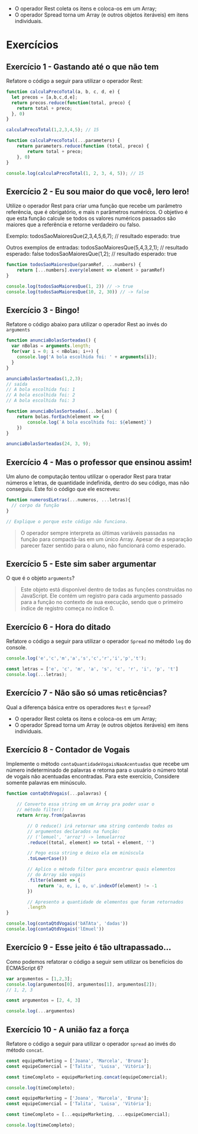 * O operador Rest coleta os itens e coloca-os em um Array;
* O operador Spread torna um Array (e outros objetos iteráveis) em itens individuais.

# Exercícios

## Exercício 1 - Gastando até o que não tem
Refatore o código a seguir para utilizar o operador Rest:

``` javascript
function calculaPrecoTotal(a, b, c, d, e) {
  let precos = [a,b,c,d,e];
  return precos.reduce(function(total, preco) {
    return total + preco;
  }, 0)
}

calculaPrecoTotal(1,2,3,4,5); // 15
```
```javascript
function calculaPrecoTotal(...parameters) {
    return parameters.reduce(function (total, preco) {
        return total + preco;
    }, 0)
}

console.log(calculaPrecoTotal(1, 2, 3, 4, 5)); // 15
```

## Exercício 2 - Eu sou maior do que você, lero lero!
Utilize o operador Rest para criar uma função que recebe um parâmetro referência, que é obrigatório, e mais n parâmetros numéricos. O objetivo é que esta função calcule se todos os valores numéricos passados são maiores que a referência e retorne verdadeiro ou falso.

Exemplo:
todosSaoMaioresQue(2,3,4,5,6,7); // resultado esperado: true

Outros exemplos de entradas:
todosSaoMaioresQue(5,4,3,2,1); // resultado esperado: false
todosSaoMaioresQue(1,2); // resultado esperado: true
```javascript
function todosSaoMaioresQue(paramRef, ...numbers) {
    return [...numbers].every(element => element > paramRef)
}

console.log(todosSaoMaioresQue(1, 2)) // -> true
console.log(todosSaoMaioresQue(10, 2, 30)) // -> false
```

## Exercício 3 - Bingo!
Refatore o código abaixo para utilizar o operador Rest ao invés do `arguments`

``` javascript
function anunciaBolasSorteadas() {
  var nBolas = arguments.length;
  for(var i = 0; i < nBolas; i++) {
    console.log('A bola escolhida foi: ' + arguments[i]);
  }
}

anunciaBolasSorteadas(1,2,3);
// saída
// A bola escolhida foi: 1
// A bola escolhida foi: 2
// A bola escolhida foi: 3
```
```javascript
function anunciaBolasSorteadas(...bolas) {
    return bolas.forEach(element => {
        console.log(`A bola escolhida foi: ${element}`)
    })
}

anunciaBolasSorteadas(24, 3, 9);
```

## Exercício 4 - Mas o professor que ensinou assim!
Um aluno de computação tentou utilizar o operador Rest para tratar números e letras, de quantidade indefinida, dentro do seu código, mas não conseguiu. Este foi o código que ele escreveu:

``` javascript
function numerosELetras(...numeros, ...letras){
  // corpo da função
}

// Explique o porque este código não funciona.
```

> O operador sempre interpreta as últimas variáveis passadas na função para compactá-las em um único Array. Apesar de a separação parecer fazer sentido para o aluno, não funcionará como esperado. 

## Exercício 5 - Este sim saber argumentar
O que é o objeto `arguments`?

> Este objeto está disponível dentro de todas as funções construídas no JavaScript. Ele contém um registro para cada argumento passado para a função no contexto de sua execução, sendo que o primeiro índice de registro começa no índice 0.

## Exercício 6 - Hora do ditado
Refatore o código a seguir para utilizar o operador `Spread` no método `log` do console.

``` javascript
console.log('e','c','m','a','s','c','r','i','p','t');
```
```javascript
const letras = ['e', 'c', 'm', 'a', 's', 'c', 'r', 'i', 'p', 't']
console.log(...letras);
```

## Exercício 7 - Não são só umas reticências?
Qual a diferença básica entre os operadores `Rest` e `Spread`?

* O operador Rest coleta os itens e coloca-os em um Array;
* O operador Spread torna um Array (e outros objetos iteráveis) em itens individuais.


## Exercício 8 - Contador de Vogais
Implemente o método `contaQuantidadeVogaisNaoAcentuadas` que recebe um número indeterminado de palavras e retorna para o usuário o número total de vogais não acentuadas encontradas. Para este exercício, Considere somente palavras em minúsculo.
```javascript
function contaQtdVogais(...palavras) {

    // Converto essa string em um Array pra poder usar o 
    // método filter()
    return Array.from(palavras

        // O reduce() irá retornar uma string contendo todos os
        // argumentos declarados na função:
        // ('lemuel', 'arroz') -> lemuelarroz
        .reduce((total, element) => total + element, '')

        // Pego essa string e deixo ela em minúscula
        .toLowerCase())

        // Aplico o método filter para encontrar quais elementos
        // do Array são vogais
        .filter(element => {
            return 'a, e, i, o, u'.indexOf(element) != -1
        })

        // Apresento a quantidade de elementos que foram retornados
        .length
}

console.log(contaQtdVogais('bATAta', 'dadas'))
console.log(contaQtdVogais('lEmuel'))
```


## Exercício 9 - Esse jeito é tão ultrapassado...
Como podemos refatorar o código a seguir sem utilizar os benefícios do ECMAScript 6?

``` javascript
var argumentos = [1,2,3];
console.log(argumentos[0], argumentos[1], argumentos[2]);
// 1, 2, 3
```
```javascript
const argumentos = [2, 4, 3]

console.log(...argumentos)
```

## Exercício 10 - A união faz a força
Refatore o código a seguir para utilizar o operador `spread` ao invés do método `concat`.

``` javascript
const equipeMarketing = ['Joana', 'Marcela', 'Bruna'];
const equipeComercial = ['Talita', 'Luisa', 'Vitória'];

const timeCompleto = equipeMarketing.concat(equipeComercial);

console.log(timeCompleto);
```
```javascript
const equipeMarketing = ['Joana', 'Marcela', 'Bruna'];
const equipeComercial = ['Talita', 'Luisa', 'Vitória'];

const timeCompleto = [...equipeMarketing, ...equipeComercial];

console.log(timeCompleto);
```
